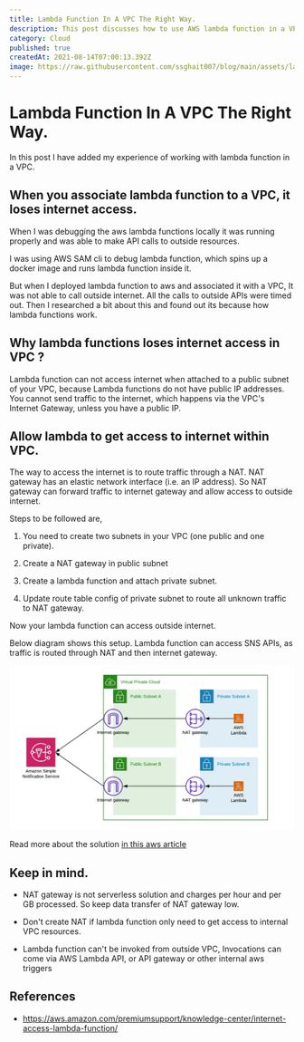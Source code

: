 ```yaml
---
title: Lambda Function In A VPC The Right Way.
description: This post discusses how to use AWS lambda function in a VPC.
category: Cloud
published: true
createdAt: 2021-08-14T07:00:13.392Z
image: https://raw.githubusercontent.com/ssghait007/blog/main/assets/lambda-vpc.webp
---
```


# Lambda Function In A VPC The Right Way.

In this post I have added my experience of working with lambda function in a VPC.

## When you associate lambda function to a VPC, it loses internet access.

When I was debugging the aws lambda functions locally it was running properly and was able to make API calls to outside resources.

I was using AWS SAM cli to debug lambda function, which spins up a docker image and runs lambda function inside it.

But when I deployed lambda function to aws and associated it with a VPC, It was not able to call outside internet. All the calls to outside APIs were timed out. Then I researched a bit about this and found out its because how lambda functions work.

## Why lambda functions loses internet access in VPC ?

Lambda function can not access internet when attached to a public subnet of your VPC, because Lambda functions do not have public IP addresses. You cannot send traffic to the internet, which happens via the VPC's Internet Gateway, unless you have a public IP.

## Allow lambda to get access to internet within VPC.

The way to access the internet is to route traffic through a NAT.
NAT gateway has an elastic network interface (i.e. an IP address).
So NAT gateway can forward traffic to internet gateway and allow access to outside internet.

Steps to be followed are,

1. You need to create two subnets in your VPC (one public and one private).

2. Create a NAT gateway in public subnet

3. Create a lambda function and attach private subnet.

4. Update route table config of private subnet to route all unknown traffic to NAT gateway.

Now your lambda function can access outside internet.

Below diagram shows this setup. Lambda function can access SNS APIs, as traffic is routed through NAT and then internet gateway.

![Example diagram](https://raw.githubusercontent.com/ssghait007/blog/main/assets/lambda-in-VPC.webp)

Read more about the solution [in this aws article](https://aws.amazon.com/premiumsupport/knowledge-center/internet-access-lambda-function/)

## Keep in mind.

- NAT gateway is not serverless solution and charges per hour and per GB processed. So keep data transfer of NAT gateway low.

- Don't create NAT if lambda function only need to get access to internal VPC resources.

- Lambda function can't be invoked from outside VPC, Invocations can come via AWS Lambda API, or API gateway or other internal aws triggers

## References

- https://aws.amazon.com/premiumsupport/knowledge-center/internet-access-lambda-function/

